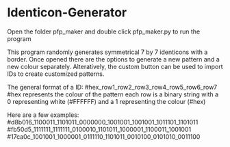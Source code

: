 # Identicon-Generator

Open the folder pfp_maker and double click pfp_maker.py to run the program

This program randomly generates symmetrical 7 by 7 identicons with a border.
Once opened there are the options to generate a new pattern and a new colour separately.
Alteratively, the custom button can be used to import IDs to create customized patterns.

The general format of a ID: #hex_row1_row2_row3_row4_row5_row6_row7
#hex represents the colour of the pattern
each row is a binary string with a 0 representing white (#FFFFFF) and a 1 representing the colour (#hex)

Here are a few examples:
#d8b016_1100011_1101011_0000000_1001001_1001001_1011101_1101011
#fb50d5_1111111_1111111_0100010_1101011_1000001_1100011_1001001
#17ca0c_1001001_1000001_0111110_1101011_0010100_0101010_0011100
